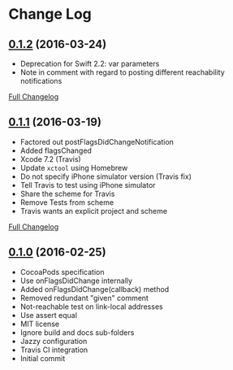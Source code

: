 # Change Log

## [0.1.2](https://github.com/royratcliffe/NetworkReachability/tree/0.1.2) (2016-03-24)

- Deprecation for Swift 2.2: var parameters
- Note in comment with regard to posting different reachability notifications

[Full Changelog](https://github.com/royratcliffe/NetworkReachability/compare/0.1.1...0.1.2)

## [0.1.1](https://github.com/royratcliffe/NetworkReachability/tree/0.1.1) (2016-03-19)

- Factored out postFlagsDidChangeNotification
- Added flagsChanged
- Xcode 7.2 (Travis)
- Update `xctool` using Homebrew
- Do not specify iPhone simulator version (Travis fix)
- Tell Travis to test using iPhone simulator
- Share the scheme for Travis
- Remove Tests from scheme
- Travis wants an explicit project and scheme

[Full Changelog](https://github.com/royratcliffe/NetworkReachability/compare/0.1.0...0.1.1)

## [0.1.0](https://github.com/royratcliffe/NetworkReachability/tree/0.1.0) (2016-02-25)

- CocoaPods specification
- Use onFlagsDidChange internally
- Added onFlagsDidChange(callback) method
- Removed redundant "given" comment
- Not-reachable test on link-local addresses
- Use assert equal
- MIT license
- Ignore build and docs sub-folders
- Jazzy configuration
- Travis CI integration
- Initial commit
